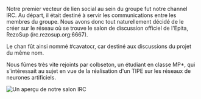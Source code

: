Notre premier vecteur de lien social au sein du groupe fut notre channel IRC.
Au départ, il était destiné à servir les communications entre les membres du
groupe. Nous avons donc tout naturellement décidé de le créer sur le réseau où
se trouve le salon de discussion officiel de l'Epita, RezoSup
(irc.rezosup.org:6667).

Le chan fût ainsi nommé #cavatocr, car destiné aux discussions du projet du
même nom.

Nous fûmes très vite rejoints par colbseton, un étudiant en classe MP*, qui
s'intéressait au sujet en vue de la réalisation d'un TIPE sur les réseaux de
neurones artificiels.

![Un aperçu de notre salon IRC](images/irc.png)
